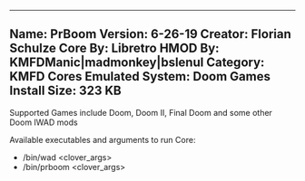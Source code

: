 -----------------------
Name: PrBoom
Version: 6-26-19
Creator: Florian Schulze
Core By: Libretro
HMOD By: KMFDManic|madmonkey|bslenul
Category: KMFD Cores
Emulated System: Doom Games
Install Size: 323 KB
-----------------------
Supported Games include Doom, Doom II, Final Doom and some other Doom IWAD mods

Available executables and arguments to run Core:
- /bin/wad <rom> <clover_args>
- /bin/prboom <rom> <clover_args>
 